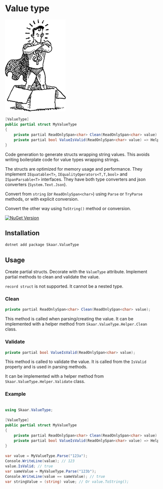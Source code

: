 Value type
===

<img alt="icon" style="width: 200px;" src="./resources/logo.svg" />

```csharp
[ValueType]
public partial struct MyValueType
{
    private partial ReadOnlySpan<char> Clean(ReadOnlySpan<char> value) => Helper.Clean.Trim(value);
    private partial bool ValueIsValid(ReadOnlySpan<char> value) => Helper.Validate.Default(value);
}
```

Code generation to generate structs wrapping string values.
This avoids writing boilerplate code for value types wrapping strings.

The structs are optimized for memory usage and performance.
They implement `IEquatable<T>`, `IEqualityOperators<T,T,bool>` and `ISpanParsable<T>` interfaces.
They have both type converters and json converters (`System.Text.Json`).

Convert from `string` (or `ReadOnlySpan<char>`) using `Parse` or `TryParse` methods,
or with explicit conversion.

Convert the other way using `ToString()` method or conversion.

[![NuGet Version](https://img.shields.io/nuget/v/Skaar.ValueType.svg)](https://www.nuget.org/packages/Skaar.ValueType)

## Installation

```bash
dotnet add package Skaar.ValueType
```

## Usage

Create partial structs. Decorate with the `ValueType` attribute.
Implement partial methods to clean and validate the value.

`record struct` is not supported.
It cannot be a nested type.

### Clean

```csharp
private partial ReadOnlySpan<char> Clean(ReadOnlySpan<char> value);
```

This method is called when parsing/creating the value.
It can be implemented with a helper method from `Skaar.ValueType.Helper.Clean` class.

### Validate

```csharp
private partial bool ValueIsValid(ReadOnlySpan<char> value);
``` 

This method is called to validate the value.
It is called from the `IsValid` property and is used in parsing methods.

It can be implemented with a helper method from `Skaar.ValueType.Helper.Validate` class.

### Example

```csharp

using Skaar.ValueType;

[ValueType]
public partial struct MyValueType
{
    private partial ReadOnlySpan<char> Clean(ReadOnlySpan<char> value) => Helper.Clean.RemoveNonDigits(value);
    private partial bool ValueIsValid(ReadOnlySpan<char> value) => Helper.Validate.IsMatch(value, new Regex(@"^\d{3}$"));
} 

var value = MyValueType.Parse("123a");
Console.WriteLine(value); // 123
value.IsValid; // true
var sameValue = MyValueType.Parse("123b");
Console.WriteLine(value == sameValue); // true
var stringValue = (string) value; // Or value.ToString();
```
